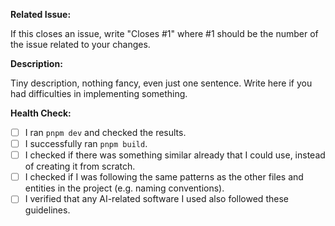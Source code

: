 **Related Issue:**

If this closes an issue, write "Closes #1" where #1 should be the number of the issue related to your changes.

**Description:**

Tiny description, nothing fancy, even just one sentence. Write here if you had difficulties in implementing something.

**Health Check:**

- [ ] I ran `pnpm dev` and checked the results.  
- [ ] I successfully ran `pnpm build`.
- [ ] I checked if there was something similar already that I could use, instead of creating it from scratch.  
- [ ] I checked if I was following the same patterns as the other files and entities in the project (e.g. naming conventions).
- [ ] I verified that any AI-related software I used also followed these guidelines.
